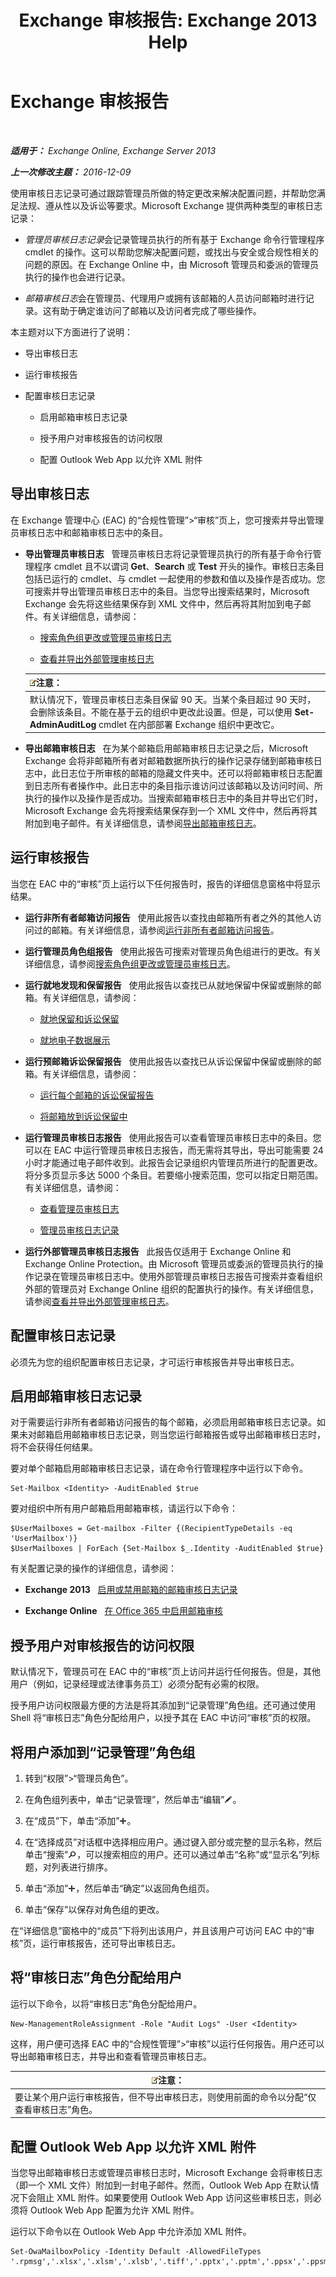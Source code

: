 ﻿---
title: 'Exchange 审核报告: Exchange 2013 Help'
TOCTitle: Exchange 审核报告
ms:assetid: 2b3e1529-1677-4564-be0b-ce22757ddc0d
ms:mtpsurl: https://technet.microsoft.com/zh-cn/library/JJ150497(v=EXCHG.150)
ms:contentKeyID: 50489637
ms.date: 01/11/2018
mtps_version: v=EXCHG.150
ms.translationtype: HT
---

# Exchange 审核报告

 

_**适用于：** Exchange Online, Exchange Server 2013_

_**上一次修改主题：** 2016-12-09_

使用审核日志记录可通过跟踪管理员所做的特定更改来解决配置问题，并帮助您满足法规、遵从性以及诉讼等要求。Microsoft Exchange 提供两种类型的审核日志记录：

  - *管理员审核日志记录*会记录管理员执行的所有基于 Exchange 命令行管理程序 cmdlet 的操作。这可以帮助您解决配置问题，或找出与安全或合规性相关的问题的原因。在 Exchange Online 中，由 Microsoft 管理员和委派的管理员执行的操作也会进行记录。

  - *邮箱审核日志*会在管理员、代理用户或拥有该邮箱的人员访问邮箱时进行记录。这有助于确定谁访问了邮箱以及访问者完成了哪些操作。

本主题对以下方面进行了说明：

  - 导出审核日志

  - 运行审核报告

  - 配置审核日志记录
    
      - 启用邮箱审核日志记录
    
      - 授予用户对审核报告的访问权限
    
      - 配置 Outlook Web App 以允许 XML 附件

## 导出审核日志

在 Exchange 管理中心 (EAC) 的“合规性管理”\>“审核”页上，您可搜索并导出管理员审核日志中和邮箱审核日志中的条目。

  - **导出管理员审核日志**   管理员审核日志将记录管理员执行的所有基于命令行管理程序 cmdlet 且不以谓词 **Get**、**Search** 或 **Test** 开头的操作。审核日志条目包括已运行的 cmdlet、与 cmdlet 一起使用的参数和值以及操作是否成功。您可搜索并导出管理员审核日志中的条目。当您导出搜索结果时，Microsoft Exchange 会先将这些结果保存到 XML 文件中，然后再将其附加到电子邮件。有关详细信息，请参阅：
    
      - [搜索角色组更改或管理员审核日志](search-the-role-group-changes-or-administrator-audit-logs-exchange-2013-help.md)
    
      - [查看并导出外部管理审核日志](https://technet.microsoft.com/zh-cn/library/dn505728\(v=exchg.150\))
    
    <table>
    <thead>
    <tr class="header">
    <th><img src="images/Bb124558.note(EXCHG.150).gif" title="注意" alt="注意" />注意：</th>
    </tr>
    </thead>
    <tbody>
    <tr class="odd">
    <td>默认情况下，管理员审核日志条目保留 90 天。当某个条目超过 90 天时，会删除该条目。不能在基于云的组织中更改此设置。但是，可以使用 <strong>Set-AdminAuditLog</strong> cmdlet 在内部部署 Exchange 组织中更改它。</td>
    </tr>
    </tbody>
    </table>


  - **导出邮箱审核日志**   在为某个邮箱启用邮箱审核日志记录之后，Microsoft Exchange 会将非邮箱所有者对邮箱数据所执行的操作记录存储到邮箱审核日志中，此日志位于所审核的邮箱的隐藏文件夹中。还可以将邮箱审核日志配置到日志所有者操作中。此日志中的条目指示谁访问过该邮箱以及访问时间、所执行的操作以及操作是否成功。当搜索邮箱审核日志中的条目并导出它们时，Microsoft Exchange 会先将搜索结果保存到一个 XML 文件中，然后再将其附加到电子邮件。有关详细信息，请参阅[导出邮箱审核日志](export-mailbox-audit-logs-exchange-2013-help.md)。

## 运行审核报告

当您在 EAC 中的“审核”页上运行以下任何报告时，报告的详细信息窗格中将显示结果。

  - **运行非所有者邮箱访问报告**   使用此报告以查找由邮箱所有者之外的其他人访问过的邮箱。有关详细信息，请参阅[运行非所有者邮箱访问报告](run-a-non-owner-mailbox-access-report-exchange-online-help.md)。

  - **运行管理员角色组报告**   使用此报告可搜索对管理员角色组进行的更改。有关详细信息，请参阅[搜索角色组更改或管理员审核日志](search-the-role-group-changes-or-administrator-audit-logs-exchange-2013-help.md)。

  - **运行就地发现和保留报告**   使用此报告以查找已从就地保留中保留或删除的邮箱。有关详细信息，请参阅：
    
      - [就地保留和诉讼保留](in-place-hold-and-litigation-hold-exchange-2013-help.md)
    
      - [就地电子数据展示](in-place-ediscovery-exchange-2013-help.md)

  - **运行预邮箱诉讼保留报告**   使用此报告以查找已从诉讼保留中保留或删除的邮箱。有关详细信息，请参阅：
    
      - [运行每个邮箱的诉讼保留报告](run-a-per-mailbox-litigation-hold-report-exchange-2013-help.md)
    
      - [将邮箱放到诉讼保留中](place-a-mailbox-on-litigation-hold-exchange-2013-help.md)

  - **运行管理员审核日志报告**   使用此报告可以查看管理员审核日志中的条目。您可以在 EAC 中运行管理员审核日志报告，而无需将其导出，导出可能需要 24 小时才能通过电子邮件收到。此报告会记录组织内管理员所进行的配置更改。将分多页显示多达 5000 个条目。若要缩小搜索范围，您可以指定日期范围。有关详细信息，请参阅：
    
      - [查看管理员审核日志](view-the-administrator-audit-log-exchange-2013-help.md)
    
      - [管理员审核日志记录](administrator-audit-logging-exchange-2013-help.md)

  - **运行外部管理员审核日志报告**   此报告仅适用于 Exchange Online 和 Exchange Online Protection。由 Microsoft 管理员或委派的管理员执行的操作记录在管理员审核日志中。使用外部管理员审核日志报告可搜索并查看组织外部的管理员对 Exchange Online 组织的配置执行的操作。有关详细信息，请参阅[查看并导出外部管理审核日志](https://technet.microsoft.com/zh-cn/library/dn505728\(v=exchg.150\))。

## 配置审核日志记录

必须先为您的组织配置审核日志记录，才可运行审核报告并导出审核日志。

## 启用邮箱审核日志记录

对于需要运行非所有者邮箱访问报告的每个邮箱，必须启用邮箱审核日志记录。如果未对邮箱启用邮箱审核日志记录，则当您运行邮箱报告或导出邮箱审核日志时，将不会获得任何结果。

要对单个邮箱启用邮箱审核日志记录，请在命令行管理程序中运行以下命令。

    Set-Mailbox <Identity> -AuditEnabled $true

要对组织中所有用户邮箱启用邮箱审核，请运行以下命令：

    $UserMailboxes = Get-mailbox -Filter {(RecipientTypeDetails -eq 'UserMailbox')}
    $UserMailboxes | ForEach {Set-Mailbox $_.Identity -AuditEnabled $true}

有关配置记录的操作的详细信息，请参阅：

  - **Exchange 2013**   [启用或禁用邮箱的邮箱审核日志记录](enable-or-disable-mailbox-audit-logging-for-a-mailbox-exchange-2013-help.md)

  - **Exchange Online**   [在 Office 365 中启用邮箱审核](https://go.microsoft.com/fwlink/p/?linkid=626109)

## 授予用户对审核报告的访问权限

默认情况下，管理员可在 EAC 中的“审核”页上访问并运行任何报告。但是，其他用户（例如，记录经理或法律事务员工）必须分配有必需的权限。

授予用户访问权限最方便的方法是将其添加到“记录管理”角色组。还可通过使用 Shell 将“审核日志”角色分配给用户，以授予其在 EAC 中访问“审核”页的权限。

## 将用户添加到“记录管理”角色组

1.  转到“权限”\>“管理员角色”。

2.  在角色组列表中，单击“记录管理”，然后单击“编辑”![编辑图标](images/Bb124582.6f53ccb2-1f13-4c02-bea0-30690e6ea71d(EXCHG.150).gif "编辑图标")。

3.  在“成员”下，单击“添加”![添加图标](images/JJ218640.c1e75329-d6d7-4073-a27d-498590bbb558(EXCHG.150).gif "添加图标")。

4.  在“选择成员”对话框中选择相应用户。通过键入部分或完整的显示名称，然后单击“搜索”![搜索图标](images/Dn750895.773574d0-9b92-4cab-9f6b-81532c7418b9(EXCHG.150).gif "搜索图标")，可以搜索相应的用户。还可以通过单击“名称”或“显示名”列标题，对列表进行排序。

5.  单击“添加”![添加图标](images/JJ218640.c1e75329-d6d7-4073-a27d-498590bbb558(EXCHG.150).gif "添加图标")，然后单击“确定”以返回角色组页。

6.  单击“保存”以保存对角色组的更改。

在“详细信息”窗格中的“成员”下将列出该用户，并且该用户可访问 EAC 中的“审核”页，运行审核报告，还可导出审核日志。

## 将“审核日志”角色分配给用户

运行以下命令，以将“审核日志”角色分配给用户。

    New-ManagementRoleAssignment -Role "Audit Logs" -User <Identity>

这样，用户便可选择 EAC 中的“合规性管理”\>“审核”以运行任何报告。用户还可以导出邮箱审核日志，并导出和查看管理员审核日志。

<table>
<thead>
<tr class="header">
<th><img src="images/Bb124558.note(EXCHG.150).gif" title="注意" alt="注意" />注意：</th>
</tr>
</thead>
<tbody>
<tr class="odd">
<td>要让某个用户运行审核报告，但不导出审核日志，则使用前面的命令以分配“仅查看审核日志”角色。</td>
</tr>
</tbody>
</table>


## 配置 Outlook Web App 以允许 XML 附件

当您导出邮箱审核日志或管理员审核日志时，Microsoft Exchange 会将审核日志（即一个 XML 文件）附加到一封电子邮件。然而，Outlook Web App 在默认情况下会阻止 XML 附件。如果要使用 Outlook Web App 访问这些审核日志，则必须将 Outlook Web App 配置为允许 XML 附件。

运行以下命令以在 Outlook Web App 中允许添加 XML 附件。

    Set-OwaMailboxPolicy -Identity Default -AllowedFileTypes '.rpmsg','.xlsx','.xlsm','.xlsb','.tiff','.pptx','.pptm','.ppsx','.ppsm','.docx','.docm','.zip','.xls','.wmv','.wma','.wav','.vsd','.txt','.tif','.rtf','.pub','.ppt','.png','.pdf','.one','.mp3','.jpg','.gif','.doc','.bmp','.avi','.xml'

